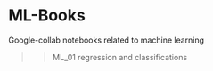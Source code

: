 # ML-Books
Google-collab notebooks related to machine learning
>> ML_01 regression and classifications
